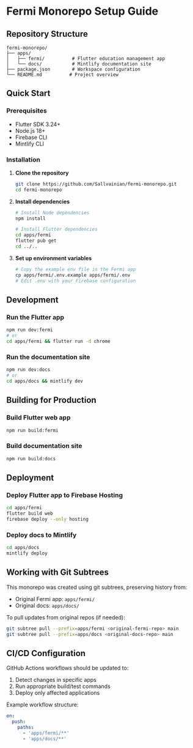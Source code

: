 # Fermi Monorepo Setup Guide

## Repository Structure
```
fermi-monorepo/
├── apps/
│   ├── fermi/          # Flutter education management app
│   └── docs/           # Mintlify documentation site
├── package.json        # Workspace configuration
└── README.md          # Project overview
```

## Quick Start

### Prerequisites
- Flutter SDK 3.24+
- Node.js 18+
- Firebase CLI
- Mintlify CLI

### Installation

1. **Clone the repository**
   ```bash
   git clone https://github.com/Sallvainian/fermi-monorepo.git
   cd fermi-monorepo
   ```

2. **Install dependencies**
   ```bash
   # Install Node dependencies
   npm install
   
   # Install Flutter dependencies
   cd apps/fermi
   flutter pub get
   cd ../..
   ```

3. **Set up environment variables**
   ```bash
   # Copy the example env file in the Fermi app
   cp apps/fermi/.env.example apps/fermi/.env
   # Edit .env with your Firebase configuration
   ```

## Development

### Run the Flutter app
```bash
npm run dev:fermi
# or
cd apps/fermi && flutter run -d chrome
```

### Run the documentation site
```bash
npm run dev:docs
# or
cd apps/docs && mintlify dev
```

## Building for Production

### Build Flutter web app
```bash
npm run build:fermi
```

### Build documentation site
```bash
npm run build:docs
```

## Deployment

### Deploy Flutter app to Firebase Hosting
```bash
cd apps/fermi
flutter build web
firebase deploy --only hosting
```

### Deploy docs to Mintlify
```bash
cd apps/docs
mintlify deploy
```

## Working with Git Subtrees

This monorepo was created using git subtrees, preserving history from:
- Original Fermi app: `apps/fermi/`
- Original docs: `apps/docs/`

To pull updates from original repos (if needed):
```bash
git subtree pull --prefix=apps/fermi <original-fermi-repo> main
git subtree pull --prefix=apps/docs <original-docs-repo> main
```

## CI/CD Configuration

GitHub Actions workflows should be updated to:
1. Detect changes in specific apps
2. Run appropriate build/test commands
3. Deploy only affected applications

Example workflow structure:
```yaml
on:
  push:
    paths:
      - 'apps/fermi/**'
      - 'apps/docs/**'
```
